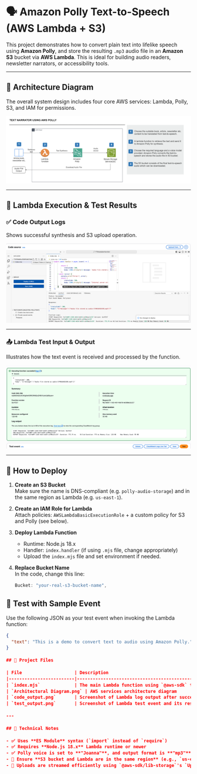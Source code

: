 # 🗣️ Amazon Polly Text-to-Speech (AWS Lambda + S3)

This project demonstrates how to convert plain text into lifelike speech using **Amazon Polly**, and store the resulting `.mp3` audio file in an **Amazon S3** bucket via **AWS Lambda**. This is ideal for building audio readers, newsletter narrators, or accessibility tools.

---

## 📐 Architecture Diagram

The overall system design includes four core AWS services: Lambda, Polly, S3, and IAM for permissions.

![Architecture Diagram](https://github.com/Yuehan07/polly-text-to-speec/blob/main/Architectural%20Diagram.png)

---

## 🧪 Lambda Execution & Test Results

### ✅ Code Output Logs

Shows successful synthesis and S3 upload operation.

![Code Output](https://github.com/Yuehan07/polly-text-to-speec/blob/main/code_output.png)

---

### 📤 Lambda Test Input & Output

Illustrates how the text event is received and processed by the function.

![Test Output](https://github.com/Yuehan07/polly-text-to-speec/blob/main/test_output.png)

---

## 🧰 How to Deploy

1. **Create an S3 Bucket**  
   Make sure the name is DNS-compliant (e.g. `polly-audio-storage`) and in the same region as Lambda (e.g. `us-east-1`).

2. **Create an IAM Role for Lambda**  
   Attach policies: `AWSLambdaBasicExecutionRole` + a custom policy for S3 and Polly (see below).

3. **Deploy Lambda Function**  
   - Runtime: Node.js 18.x  
   - Handler: `index.handler` (if using `.mjs` file, change appropriately)
   - Upload the `index.mjs` file and set environment if needed.

4. **Replace Bucket Name**  
   In the code, change this line:
   ```js
   Bucket: "your-real-s3-bucket-name",

## 🧪 Test with Sample Event

Use the following JSON as your test event when invoking the Lambda function:

```json
{
  "text": "This is a demo to convert text to audio using Amazon Polly."
}

## 📁 Project Files

| File                    | Description                                                            |
|-------------------------|------------------------------------------------------------------------|
| `index.mjs`             | The main Lambda function using `@aws-sdk` to call Polly and store audio in S3 |
| `Architectural Diagram.png` | AWS services architecture diagram                                  |
| `code_output.png`       | Screenshot of Lambda log output after success                          |
| `test_output.png`       | Screenshot of Lambda test event and its response                       |

---

## 📝 Technical Notes

- ✅ Uses **ES Module** syntax (`import` instead of `require`)
- ✅ Requires **Node.js 18.x** Lambda runtime or newer
- ✅ Polly voice is set to **"Joanna"**, and output format is **"mp3"**
- 🧠 Ensure **S3 bucket and Lambda are in the same region** (e.g., `us-east-1`)
- 🎯 Uploads are streamed efficiently using `@aws-sdk/lib-storage`'s `Upload` class

